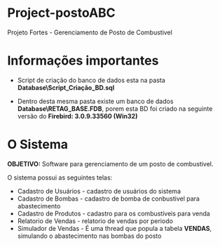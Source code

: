 # Project-postoABC
Projeto Fortes - Gerenciamento de Posto de Combustivel

# Informações importantes

* Script de criação do banco de dados esta na pasta **Database\Script_Criação_BD.sql**

* Dentro desta mesma pasta existe um banco de dados  **Database\RETAG_BASE.FDB**, porem esta BD foi criado na seguinte versão do **Firebird: 3.0.9.33560 (Win32)**

# O Sistema

**OBJETIVO:** Software para gerenciamento de um posto de combustivel.

O sistema possui as seguintes telas:

* Cadastro de Usuários - cadastro de usuários do sistema
* Cadastro de Bombas - cadastro de bomba de conbustivel para abastecimento
* Cadastro de Produtos - cadastro para os combustíveis para venda
* Relatorio de Vendas - relatorio de vendas por periodo
* Simulador de Vendas - É uma thread que popula a tabela **VENDAS**, simulando o abastecimento nas bombas do posto

